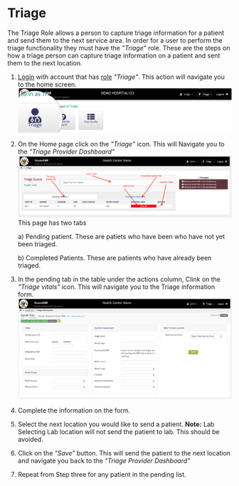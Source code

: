 # Triage

The Triage Role allows a person to capture triage information for a patient and send them to the next service area. In order for a user to perform the triage functionality they must have the _"Triage"_ role. These are the steps on how a triage person can capture triage information on a patient and sent them to the next location.

1. [Login](https://github.com/METS-Programme/ugandaemr-usermanual/tree/1fbbe0b2801ddccebeb5041ed0f406697a3b1f0a/login.md) with account that has [role](https://github.com/METS-Programme/ugandaemr-usermanual/tree/1fbbe0b2801ddccebeb5041ed0f406697a3b1f0a/point-of-care-poc/installation-and-configuration/roles.md) _"Triage"_. This action will navigate you to the home screen. ![Home Screen](../../.gitbook/assets/poc_triage_home_page%20%281%29.png)
2. On the Home page click on the _"Triage"_ icon. This will Navigate you to the _"Triage Provider Dashboard"_ ![Triage Provider Dashboard](../../.gitbook/assets/poc_triage_provider_board.png) This page has two tabs

   a\) Pending patient. These are patiets who have been who have not yet been triaged.

   b\) Completed Patients. These are patients who have already been triaged.

3. In the pending tab in the table under the actions column, Clink on the _"Triage vitals"_ icon. This will navigate you to the Triage information form. ![Triage information form](../../.gitbook/assets/poc_capture_triage_info%20%281%29.png)
4. Complete the information on the form.
5. Select the next location you would like to send a patient. **Note:** Lab Selecting Lab location will not send the patient to lab. This should be avoided.
6. Click on the _"Save"_ button. This will send the patient to the next location and navigate you back to the _"Triage Provider Dashboard"_
7. Repeat from Step three for any patient in the pending list.

